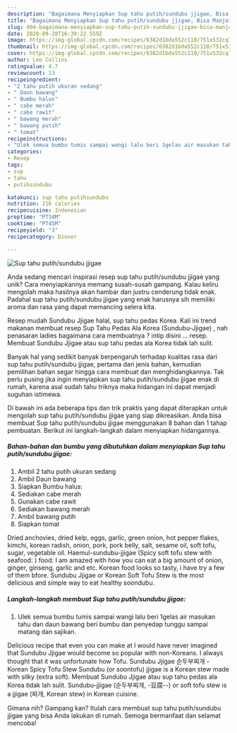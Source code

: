 ```yaml
---
description: "Bagaimana Menyiapkan Sup tahu putih/sundubu jjigae, Bisa Manjain Lidah"
title: "Bagaimana Menyiapkan Sup tahu putih/sundubu jjigae, Bisa Manjain Lidah"
slug: 494-bagaimana-menyiapkan-sup-tahu-putih-sundubu-jjigae-bisa-manjain-lidah
date: 2020-09-28T16:39:22.559Z
image: https://img-global.cpcdn.com/recipes/6382d1bda552c110/751x532cq70/sup-tahu-putihsundubu-jjigae-foto-resep-utama.jpg
thumbnail: https://img-global.cpcdn.com/recipes/6382d1bda552c110/751x532cq70/sup-tahu-putihsundubu-jjigae-foto-resep-utama.jpg
cover: https://img-global.cpcdn.com/recipes/6382d1bda552c110/751x532cq70/sup-tahu-putihsundubu-jjigae-foto-resep-utama.jpg
author: Leo Collins
ratingvalue: 4.7
reviewcount: 13
recipeingredient:
- "2 tahu putih ukuran sedang"
- " Daun bawang"
- " Bumbu halus"
- " cabe merah"
- " cabe rawit"
- " bawang merah"
- " bawang putih"
- " tomat"
recipeinstructions:
- "Ulek semua bumbu tumis sampai wangi lalu beri 1gelas air masukan tahu dan daun bawang beri bumbu dan penyedap tunggu sampai matang dan sajikan."
categories:
- Resep
tags:
- sup
- tahu
- putihsundubu

katakunci: sup tahu putihsundubu 
nutrition: 216 calories
recipecuisine: Indonesian
preptime: "PT34M"
cooktime: "PT45M"
recipeyield: "3"
recipecategory: Dinner

---
```



![Sup tahu putih/sundubu jjigae](https://img-global.cpcdn.com/recipes/6382d1bda552c110/751x532cq70/sup-tahu-putihsundubu-jjigae-foto-resep-utama.jpg)

Anda sedang mencari inspirasi resep sup tahu putih/sundubu jjigae yang unik? Cara menyiapkannya memang susah-susah gampang. Kalau keliru mengolah maka hasilnya akan hambar dan justru cenderung tidak enak. Padahal sup tahu putih/sundubu jjigae yang enak harusnya sih memiliki aroma dan rasa yang dapat memancing selera kita.

Resep mudah Sundubu Jjigae halal, sup tahu pedas Korea. Kali ini trend makanan membuat resep Sup Tahu Pedas Ala Korea (Sundubu-Jjigae) , nah penasaran ladies bagaimana cara membuatnya ? intip disini … resep. Membuat Sundubu Jjigae atau sup tahu pedas ala Korea tidak lah sulit.

Banyak hal yang sedikit banyak berpengaruh terhadap kualitas rasa dari sup tahu putih/sundubu jjigae, pertama dari jenis bahan, kemudian pemilihan bahan segar hingga cara membuat dan menghidangkannya. Tak perlu pusing jika ingin menyiapkan sup tahu putih/sundubu jjigae enak di rumah, karena asal sudah tahu triknya maka hidangan ini dapat menjadi suguhan istimewa.


Di bawah ini ada beberapa tips dan trik praktis yang dapat diterapkan untuk mengolah sup tahu putih/sundubu jjigae yang siap dikreasikan. Anda bisa membuat Sup tahu putih/sundubu jjigae menggunakan 8 bahan dan 1 tahap pembuatan. Berikut ini langkah-langkah dalam menyiapkan hidangannya.

<!--inarticleads1-->

##### Bahan-bahan dan bumbu yang dibutuhkan dalam menyiapkan Sup tahu putih/sundubu jjigae:

1. Ambil 2 tahu putih ukuran sedang
1. Ambil  Daun bawang
1. Siapkan  Bumbu halus:
1. Sediakan  cabe merah
1. Gunakan  cabe rawit
1. Sediakan  bawang merah
1. Ambil  bawang putih
1. Siapkan  tomat


Dried anchovies, dried kelp, eggs, garlic, green onion, hot pepper flakes, kimchi, korean radish, onion, pork, pork belly, salt, sesame oil, soft tofu, sugar, vegetable oil. Haemul-sundubu-jjigae (Spicy soft tofu stew with seafood: ) food: I am amazed with how you can eat a big amount of onion, ginger, ginseng, garlic and etc. Korean food looks so tasty, i have try a few of them bfore. Sundubu Jjigae or Korean Soft Tofu Stew is the most delicious and simple way to eat healthy soondubu. 

<!--inarticleads2-->

##### Langkah-langkah membuat Sup tahu putih/sundubu jjigae:

1. Ulek semua bumbu tumis sampai wangi lalu beri 1gelas air masukan tahu dan daun bawang beri bumbu dan penyedap tunggu sampai matang dan sajikan.


Delicious recipe that even you can make at I would have never imagined that Sundubu Jjigae would become so popular with non-Koreans. I always thought that it was unfortunate how Tofu. Sundubu Jjigae 순두부찌개 - Korean Spicy Tofu Stew Sundubu (or soontofu) jjigae is a Korean stew made with silky (extra soft). Membuat Sundubu Jjigae atau sup tahu pedas ala Korea tidak lah sulit. Sundubu-jjigae (순두부찌개, -豆腐--) or soft tofu stew is a jjigae (찌개, Korean stew) in Korean cuisine. 

Gimana nih? Gampang kan? Itulah cara membuat sup tahu putih/sundubu jjigae yang bisa Anda lakukan di rumah. Semoga bermanfaat dan selamat mencoba!
